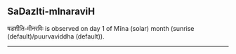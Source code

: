 ## SaDazIti-mInaraviH

षडशीति-मीनरविः is observed on day 1 of Mīna (solar) month (sunrise (default)/puurvaviddha (default)).


---
